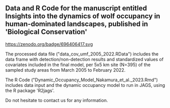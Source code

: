 ## Data and R Code for the manuscript entitled Insights into the dynamics of wolf occupancy in human-dominated landscapes, published in 'Biological Conservation'
https://zenodo.org/badge/696406417.svg

The processed data file ("data_cov_umf_2005_2022.RData")  includes the data frame with detection/non-detection results and standardized values of covariates included in the final model, per 5x5 km site (N=395) of the sampled study areas from March 2005 to February 2022.

The R Code ("Dynamic_Occupancy_Model_Nakamura_et_al._2023.Rmd") includes data input and the dynamic occupancy model to run in JAGS, using  the R package 'R2jags'.

Do not hesitate to contact us for any information.

